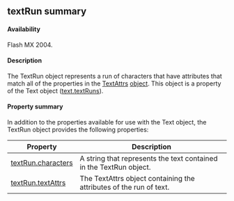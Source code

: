 ## textRun summary

#### Availability

Flash MX 2004.

#### Description

The TextRun object represents a run of characters that have attributes that match all of the properties in the [TextAttrs](#_bookmark1003) [object](#_bookmark1003). This object is a property of the Text object ([text.textRuns](#_bookmark998)).

#### Property summary

In addition to the properties available for use with the Text object, the TextRun object provides the following properties:

| **Property**                            | **Description**                                                    |
|-----------------------------------------|--------------------------------------------------------------------|
| [textRun.characters](#_bookmark1028)    | A string that represents the text contained in the TextRun object. |
| [textRun.textAttrs](#textRun.textAttrs) | The TextAttrs object containing the attributes of the run of text. |

<span id="textRun.textAttrs" class="anchor"></span>

